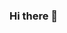 ### Hi there 👋

<!--
**Adekomi-Abdulhaleem/Adekomi-Abdulhaleem** is a ✨ _special_ ✨ repository because its `README.md` (this file) appears on your GitHub profile.

Here are some ideas to get you started:

- 🔭 I’m currently working on ... adekomiabdulhaleem.gitub.io/VanguardProperties
- 🌱 I’m currently learning ... React and Node.js
- 👯 I’m looking to collaborate on ... Backend devlopment with node.js and react
- 🤔 I’m looking for help with ... someone to a project i am working on the design, https://www.figma.com/file/ibFJqEySfsMgLWpLVX2kFP/Untitled - my start-up
- 💬 Ask me about ... Anything front-end, i am not an expert but we will surely get answer
- 📫 How to reach me: ... adekomiabdulhaleem@gmail.com, +2348163667372, twitter: @theCheapestDev
- 😄 Pronouns: ... He/His/Him
- ⚡ Fun fact: ... I love money a lot
-->
